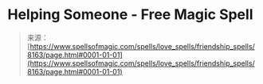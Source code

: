 <!--yml
category: 未分类
date: 2024-06-12 18:43:30
-->

# Helping Someone - Free Magic Spell

> 来源：[https://www.spellsofmagic.com/spells/love_spells/friendship_spells/8163/page.html#0001-01-01](https://www.spellsofmagic.com/spells/love_spells/friendship_spells/8163/page.html#0001-01-01)